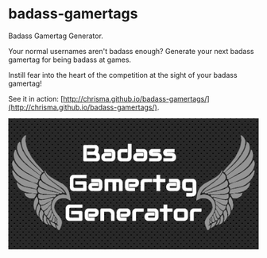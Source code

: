 badass-gamertags
================

Badass Gamertag Generator. 

Your normal usernames aren't badass enough? Generate your next badass gamertag for being badass at games. 

Instill fear into the heart of the competition at the sight of your badass gamertag!

See it in action: [http://chrisma.github.io/badass-gamertags/](http://chrisma.github.io/badass-gamertags/).

![badass picture](bgg.png)
